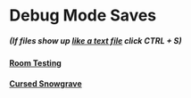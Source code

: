 # Debug Mode Saves
##### (If files show up [like a text file](https://sastofficial.github.io/pages/img/savefile-textfile.html) click CTRL + S)
#### [Room Testing](https://sastofficial.github.io/FileHost/Game%20Saves/Deltarune%20Saves/Room%20Testing/room-testing)
#### [Cursed Snowgrave](https://sastofficial.github.io/FileHost/Game%20Saves/Deltarune%20Saves/Cursed%20Snowgrave/cursed-snowgrave)
